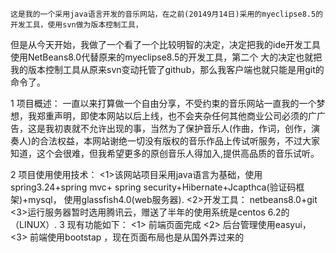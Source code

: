     这是我的一个采用java语言开发的音乐网站，在之前(20149月14日)采用的myeclipse8.5的开发工具，使用svn做为版本控制工具，
  但是从今天开始，我做了一个看了一个比较明智的决定，决定把我的ide开发工具使用NetBeans8.0代替原来的myeclipse8.5的开发工具，第二个
  大的决定也就把我的版本控制工具从原来svn变动托管了github，那么我客户端也就只能是用git的命令了。
  
  1 项目概述：
    一直以来打算做一个自由分享，不受约束的音乐网站一直我的一个梦想，我郑重声明，即使本网站以后上线，也不会夹杂任何其他商业公司必须的广广告，这是我初衷就不允许出现的事，当然为了保护音乐人(作曲，作词，创作，演奏人)的合法权益，本网站谢绝一切没有版权的音乐作品上传试听服务，不过大家知道，这个会很难，但我希望更多的原创音乐人得加入,提供高品质的音乐试听。
  
  2 项目使用使用技术：
    <1>该网站项目采用java语言为基础，使用spring3.24+spring mvc+ spring security+Hibernate+Jcapthca(验证码框架)+mysql，
    使用glassfish4.0(web服务器).
    <2>开发工具：
      netbeans8.0+git
    <3>运行服务器暂时选用腾讯云，赠送了半年的使用系统是centos 6.2的（LINUX）.
 3 现有功能如下：
    <1> 前端页面完成
    <2> 后台管理使用easyui，
    <3> 前端使用bootstap ，现在页面布局也是从国外弄过来的
